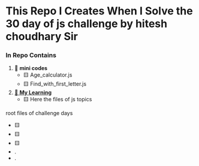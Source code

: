 <h1>This Repo I Creates When I Solve the 30 day of js challenge by hitesh choudhary Sir </h1>


<h3> In Repo Contains</h3>

<ol>

<li>
📁 <b> mini codes</b> <br>
<ul>
<li>🟨 Age_calculator.js</li>
<li>🟨 Find_with_first_letter.js</li>
</ul>

</li>

<li>
 <a href=""> 📁 <b> My Learning</b> </a> <br>
<ul>
<li>🟨 Here the files of js  topics </li>
</ul>
</li>
</ol>

root files of challenge days
<ul>
<li> 🟨 </li>
<li> 🟨 </li>
<li> 🟨 </li>
<li> . </li>
<li> .</li>
</ul>
